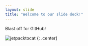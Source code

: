 ```yaml
---
layout: slide
title: "Welcome to our slide deck!"
---
```


Blast off for GitHub!

![jetpacktocat](https://octodex.github.com/images/jetpacktocat.png)
{: .center}
